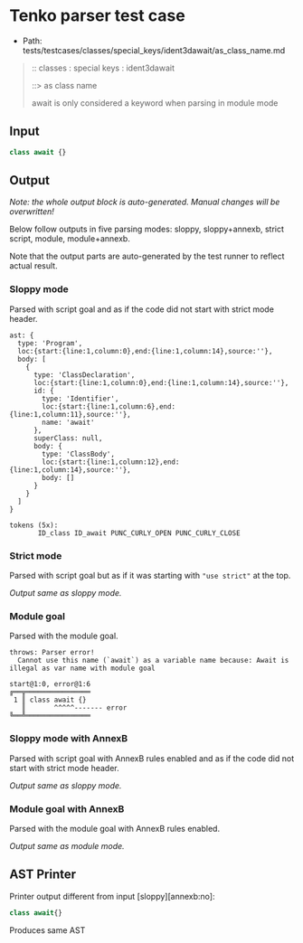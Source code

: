 # Tenko parser test case

- Path: tests/testcases/classes/special_keys/ident3dawait/as_class_name.md

> :: classes : special keys : ident3dawait
>
> ::> as class name
>
> await is only considered a keyword when parsing in module mode

## Input

`````js
class await {}
`````

## Output

_Note: the whole output block is auto-generated. Manual changes will be overwritten!_

Below follow outputs in five parsing modes: sloppy, sloppy+annexb, strict script, module, module+annexb.

Note that the output parts are auto-generated by the test runner to reflect actual result.

### Sloppy mode

Parsed with script goal and as if the code did not start with strict mode header.

`````
ast: {
  type: 'Program',
  loc:{start:{line:1,column:0},end:{line:1,column:14},source:''},
  body: [
    {
      type: 'ClassDeclaration',
      loc:{start:{line:1,column:0},end:{line:1,column:14},source:''},
      id: {
        type: 'Identifier',
        loc:{start:{line:1,column:6},end:{line:1,column:11},source:''},
        name: 'await'
      },
      superClass: null,
      body: {
        type: 'ClassBody',
        loc:{start:{line:1,column:12},end:{line:1,column:14},source:''},
        body: []
      }
    }
  ]
}

tokens (5x):
       ID_class ID_await PUNC_CURLY_OPEN PUNC_CURLY_CLOSE
`````

### Strict mode

Parsed with script goal but as if it was starting with `"use strict"` at the top.

_Output same as sloppy mode._

### Module goal

Parsed with the module goal.

`````
throws: Parser error!
  Cannot use this name (`await`) as a variable name because: Await is illegal as var name with module goal

start@1:0, error@1:6
╔══╦════════════════
 1 ║ class await {}
   ║       ^^^^^------- error
╚══╩════════════════

`````

### Sloppy mode with AnnexB

Parsed with script goal with AnnexB rules enabled and as if the code did not start with strict mode header.

_Output same as sloppy mode._

### Module goal with AnnexB

Parsed with the module goal with AnnexB rules enabled.

_Output same as module mode._

## AST Printer

Printer output different from input [sloppy][annexb:no]:

````js
class await{}
````

Produces same AST
